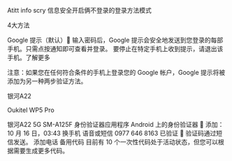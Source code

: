 Atitt info scry 信息安全开启俩不登录的登录方法模式

4大方法

Google 提示（默认）
输入密码后，Google 提示会安全地发送到您登录的每部手机。只需点按通知即可查看并登录。
要停止在特定手机上收到提示，请退出该手机。了解更多

注意：如果您在任何符合条件的手机上登录您的 Google 帐户，Google 提示将被添加为另一种两步验证方法。

银河A22

Oukitel WP5 Pro

银河A22 5G
SM-A125F
身份验证器应用程序
Android 上的身份验证器

添加：10 月 16 日，03:43
换手机
语音或短信
0977 646 8163
已验证

验证码通过短信发送。
添加电话
备用代码
目前有 10 个一次性代码处于活动状态，但您可以根据需要生成更多代码。

